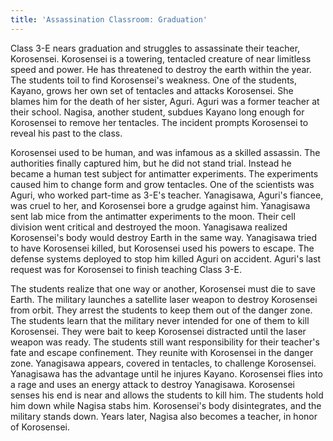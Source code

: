```yaml
---
title: 'Assassination Classroom: Graduation'
---
```


Class 3-E nears graduation and struggles to assassinate their teacher,
Korosensei. Korosensei is a towering, tentacled creature of near limitless speed
and power. He has threatened to destroy the earth within the year. The students
toil to find Korosensei's weakness. One of the students, Kayano, grows her own
set of tentacles and attacks Korosensei. She blames him for the death of her
sister, Aguri. Aguri was a former teacher at their school. Nagisa, another
student, subdues Kayano long enough for Korosensei to remove her tentacles. The
incident prompts Korosensei to reveal his past to the class.

Korosensei used to be human, and was infamous as a skilled assassin. The
authorities finally captured him, but he did not stand trial. Instead he became
a human test subject for antimatter experiments. The experiments caused him to
change form and grow tentacles. One of the scientists was Aguri, who worked
part-time as 3-E's teacher. Yanagisawa, Aguri's fiancee, was cruel to her, and
Korosensei bore a grudge against him. Yanagisawa sent lab mice from the
antimatter experiments to the moon. Their cell division went critical and
destroyed the moon. Yanagisawa realized Korosensei's body would destroy Earth in
the same way. Yanagisawa tried to have Korosensei killed, but Korosensei used
his powers to escape. The defense systems deployed to stop him killed Aguri on
accident. Aguri's last request was for Korosensei to finish teaching Class 3-E.

The students realize that one way or another, Korosensei must die to save Earth.
The military launches a satellite laser weapon to destroy Korosensei from orbit.
They arrest the students to keep them out of the danger zone. The students learn
that the military never intended for one of them to kill Korosensei. They were
bait to keep Korosensei distracted until the laser weapon was ready. The
students still want responsibility for their teacher's fate and escape
confinement. They reunite with Korosensei in the danger zone. Yanagisawa
appears, covered in tentacles, to challenge Korosensei. Yanagisawa has the
advantage until he injures Kayano. Korosensei flies into a rage and uses an
energy attack to destroy Yanagisawa. Korosensei senses his end is near and
allows the students to kill him. The students hold him down while Nagisa stabs
him. Korosensei's body disintegrates, and the military stands down. Years later,
Nagisa also becomes a teacher, in honor of Korosensei.
